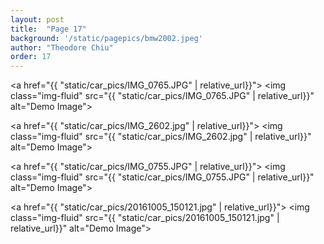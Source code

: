 ```yaml
---
layout: post
title:  "Page 17"
background: '/static/pagepics/bmw2002.jpeg'
author: "Theodore Chiu"
order: 17
---
```


<a href="{{ "static/car_pics/IMG_0765.JPG" | relative_url}}">
	<img class="img-fluid" src="{{ "static/car_pics/IMG_0765.JPG" | relative_url}}" alt="Demo Image">
</a>

<a href="{{ "static/car_pics/IMG_2602.jpg" | relative_url}}">
	<img class="img-fluid" src="{{ "static/car_pics/IMG_2602.jpg" | relative_url}}" alt="Demo Image">
</a>

<a href="{{ "static/car_pics/IMG_0755.JPG" | relative_url}}">
	<img class="img-fluid" src="{{ "static/car_pics/IMG_0755.JPG" | relative_url}}" alt="Demo Image">
</a>

<a href="{{ "static/car_pics/20161005_150121.jpg" | relative_url}}">
	<img class="img-fluid" src="{{ "static/car_pics/20161005_150121.jpg" | relative_url}}" alt="Demo Image">
</a>

